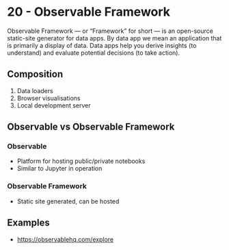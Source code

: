# 20 - Observable Framework

<div class="note" label>Observable Framework — or “Framework” for short — is an open-source static-site generator for data apps. By data app we mean an application that is primarily a display of data. Data apps help you derive insights (to understand) and evaluate potential decisions (to take action).</div>

## Composition

1. Data loaders
2. Browser visualisations
3. Local development server

## Observable vs Observable Framework

### Observable

- Platform for hosting public/private notebooks
- Similar to Jupyter in operation

### Observable Framework
- Static site generated, can be hosted

## Examples
- https://observablehq.com/explore